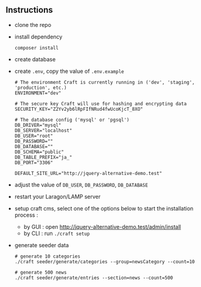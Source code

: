 ## Instructions

- clone the repo

- install dependency
    ```
    composer install
    ```

- create database

- create `.env`, copy the value of `.env.example`
    ```dotenv
    # The environment Craft is currently running in ('dev', 'staging', 'production', etc.)
    ENVIRONMENT="dev"
    
    # The secure key Craft will use for hashing and encrypting data
    SECURITY_KEY="Z2Yv2yb6lRpFIfNRud4fwUcoKjcT_8XO"
    
    # The database config ('mysql' or 'pgsql')
    DB_DRIVER="mysql"
    DB_SERVER="localhost"
    DB_USER="root"
    DB_PASSWORD=""
    DB_DATABASE=""
    DB_SCHEMA="public"
    DB_TABLE_PREFIX="ja_"
    DB_PORT="3306"
  
    DEFAULT_SITE_URL="http://jquery-alternative-demo.test"
    ```
  
- adjust the value of `DB_USER`, `DB_PASSWORD`, `DB_DATABASE`

- restart your Laragon/LAMP server

- setup craft cms, select one of the options below to start the installation process :
    - by GUI : open http://jquery-alternative-demo.test/admin/install
    - by CLI : run `./craft setup` 
    
- generate seeder data
    ```
    # generate 10 categories
    ./craft seeder/generate/categories --group=newsCategory --count=10
    
    # generate 500 news
    ./craft seeder/generate/entries --section=news --count=500
    ```